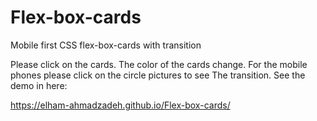 # Flex-box-cards
Mobile first CSS flex-box-cards with transition 

Please click on the cards. The color of the cards change.
For the mobile phones please click on the circle pictures to see 
The transition.
See the demo in here:

https://elham-ahmadzadeh.github.io/Flex-box-cards/

